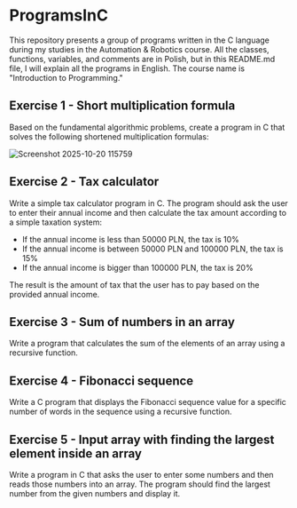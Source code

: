 # ProgramsInC #
This repository presents a group of programs written in the C language during my studies in the Automation & Robotics course. All the classes, functions, variables, and comments are in Polish, but in this README.md file, I will explain all the programs in English. The course name is "Introduction to Programming." 

## Exercise 1 - Short multiplication formula ##

Based on the fundamental algorithmic problems, create a program in C that solves the following shortened multiplication formulas:


![Screenshot 2025-10-20 115759](https://github.com/user-attachments/assets/4dbab7fc-400e-4381-bff6-9936ba31dd3f)

## Exercise 2 - Tax calculator ##

Write a simple tax calculator program in C. The program should ask the user to enter their annual income and then calculate the tax amount according to a simple taxation system:

* If the annual income is less than 50000 PLN, the tax is 10%
* If the annual income is between 50000 PLN and 100000 PLN, the tax is 15%
* If the annual income is bigger than 100000 PLN, the tax is 20%

The result is the amount of tax that the user has to pay based on the provided annual income.

## Exercise 3 - Sum of numbers in an array ##

Write a program that calculates the sum of the elements of an array using a recursive function.

## Exercise 4 - Fibonacci sequence ##

Write a C program that displays the Fibonacci sequence value for a specific number of words in the sequence using a recursive function.

## Exercise 5 - Input array with finding the largest element inside an array ##

Write a program in C that asks the user to enter some numbers and then reads those numbers into an array. The program should find the largest number from the given numbers and display it.



